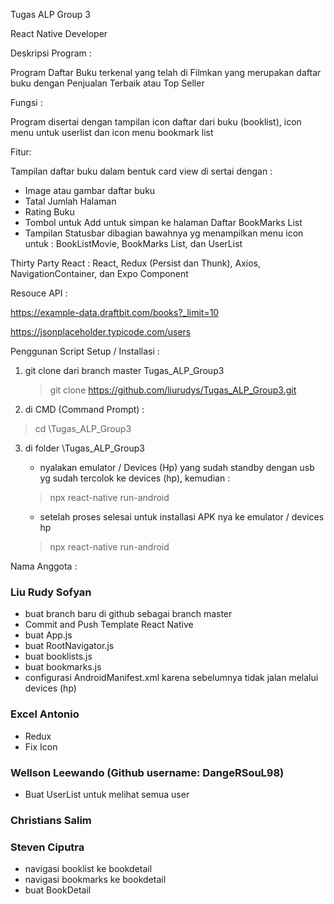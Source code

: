 Tugas ALP Group 3

React Native Developer

Deskripsi Program :

Program Daftar Buku terkenal yang telah di Filmkan yang merupakan daftar buku dengan Penjualan Terbaik atau Top Seller

Fungsi :

Program disertai dengan tampilan icon daftar dari buku (booklist), icon menu untuk userlist dan icon menu bookmark list 

Fitur:

Tampilan daftar buku dalam bentuk card view di sertai dengan : 
* Image atau gambar daftar buku 
* Tatal Jumlah Halaman
* Rating Buku
* Tombol untuk Add untuk simpan ke halaman Daftar BookMarks List
* Tampilan Statusbar dibagian bawahnya yg menampilkan menu icon untuk : BookListMovie, BookMarks List, dan UserList

Thirty Party React : 
React, Redux (Persist dan Thunk), Axios, NavigationContainer, dan Expo Component

Resouce API : 

https://example-data.draftbit.com/books?_limit=10

https://jsonplaceholder.typicode.com/users

Penggunan Script Setup / Installasi :

1. git clone dari branch master Tugas_ALP_Group3
    
   > git clone https://github.com/liurudys/Tugas_ALP_Group3.git

2. di CMD  (Command Prompt) :
   
  > cd \Tugas_ALP_Group3
   
3. di folder \Tugas_ALP_Group3  
   
   * nyalakan emulator / Devices (Hp) yang sudah standby dengan usb yg sudah tercolok ke devices (hp), kemudian :
  
   > npx react-native run-android

   * setelah proses selesai untuk installasi APK nya ke emulator / devices hp

   > npx react-native run-android

Nama Anggota : 

### Liu Rudy Sofyan
- buat branch baru di github sebagai branch master
- Commit and Push Template React Native
- buat App.js
- buat RootNavigator.js
- buat booklists.js
- buat bookmarks.js
- configurasi AndroidManifest.xml karena sebelumnya tidak jalan melalui devices (hp)

### Excel Antonio
- Redux
- Fix Icon

### Wellson Leewando (Github username: DangeRSouL98)
- Buat UserList untuk melihat semua user

### Christians Salim
### Steven Ciputra
- navigasi booklist ke bookdetail
- navigasi bookmarks ke bookdetail
- buat BookDetail
